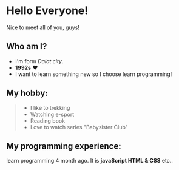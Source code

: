# Hello Everyone!

Nice to meet all of you, guys!

## Who am I?

- I'm form _Dalat city_.
- **1992s** :heart:
- I want to learn something new so I choose learn programming!

## My hobby:

> - I like to trekking
> - Watching e-sport
> - Reading book
> - Love to watch series "Babysister Club"

## My programming experience:

learn programming 4 month ago. It is **javaScript HTML & CSS** etc..
